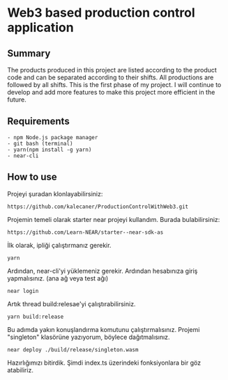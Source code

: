 # Web3 based production control application

## Summary
The products produced in this project are listed according to the product code and can be separated according to their shifts. All productions are followed by all shifts. This is the first phase of my project. I will continue to develop and add more features to make this project more efficient in the future.

## Requirements
```
- npm Node.js package manager
- git bash (terminal)
- yarn(npm install -g yarn)
- near-cli
```
## How to use

Projeyi şuradan klonlayabilirsiniz:
```
https://github.com/kalecaner/ProductionControlWithWeb3.git
```
Projemin temeli olarak starter near projeyi kullandım. Burada bulabilirsiniz:
```
https://github.com/Learn-NEAR/starter--near-sdk-as
```
İlk olarak, ipliği çalıştırmanız gerekir.
```
yarn
```
Ardından, near-cli'yi yüklemeniz gerekir. Ardından hesabınıza giriş yapmalısınız. (ana ağ veya test ağı)
```
near login
```
Artık thread build:relesae'yi çalıştırabilirsiniz.
```
yarn build:release
```
Bu adımda yakın konuşlandırma komutunu çalıştırmalısınız. Projemi "singleton" klasörüne yazıyorum, böylece dağıtmalısınız.
```
near deploy ./build/release/singleton.wasm
```
Hazırlığımızı bitirdik. Şimdi index.ts üzerindeki fonksiyonlara bir göz atabiliriz.
